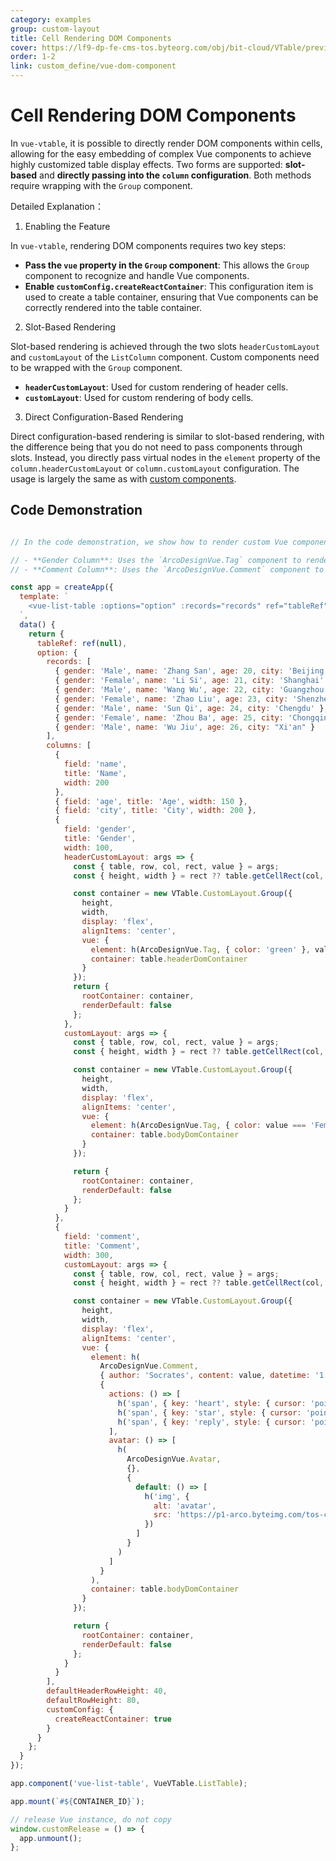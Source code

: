 ```yaml
---
category: examples
group: custom-layout
title: Cell Rendering DOM Components
cover: https://lf9-dp-fe-cms-tos.byteorg.com/obj/bit-cloud/VTable/preview/vue-custom-dom-component.jpeg
order: 1-2
link: custom_define/vue-dom-component
---
```


# Cell Rendering DOM Components

In `vue-vtable`, it is possible to directly render DOM components within cells, allowing for the easy embedding of complex Vue components to achieve highly customized table display effects. Two forms are supported: **slot-based** and **directly passing into the `column` configuration**. Both methods require wrapping with the `Group` component.

Detailed Explanation：

1. Enabling the Feature

In `vue-vtable`, rendering DOM components requires two key steps:

- **Pass the `vue` property in the `Group` component**: This allows the `Group` component to recognize and handle Vue components.
- **Enable `customConfig.createReactContainer`**: This configuration item is used to create a table container, ensuring that Vue components can be correctly rendered into the table container.

2. Slot-Based Rendering

Slot-based rendering is achieved through the two slots `headerCustomLayout` and `customLayout` of the `ListColumn` component. Custom components need to be wrapped with the `Group` component.

- **`headerCustomLayout`**: Used for custom rendering of header cells.
- **`customLayout`**: Used for custom rendering of body cells.

3. Direct Configuration-Based Rendering

Direct configuration-based rendering is similar to slot-based rendering, with the difference being that you do not need to pass components through slots. Instead, you directly pass virtual nodes in the `element` property of the `column.headerCustomLayout` or `column.customLayout` configuration. The usage is largely the same as with [custom components](../../guide/custom_define/custom_layout).

## Code Demonstration

```javascript livedemo template=vtable-vue

// In the code demonstration, we show how to render custom Vue components within the table. Specifically, it includes:

// - **Gender Column**: Uses the `ArcoDesignVue.Tag` component to render gender information and dynamically changes the tag color based on the gender value.
// - **Comment Column**: Uses the `ArcoDesignVue.Comment` component to render comment information, including like, collect, and reply action buttons.

const app = createApp({
  template: `
    <vue-list-table :options="option" :records="records" ref="tableRef" />
  `,
  data() {
    return {
      tableRef: ref(null),
      option: {
        records: [
          { gender: 'Male', name: 'Zhang San', age: 20, city: 'Beijing' },
          { gender: 'Female', name: 'Li Si', age: 21, city: 'Shanghai' },
          { gender: 'Male', name: 'Wang Wu', age: 22, city: 'Guangzhou' },
          { gender: 'Female', name: 'Zhao Liu', age: 23, city: 'Shenzhen' },
          { gender: 'Male', name: 'Sun Qi', age: 24, city: 'Chengdu' },
          { gender: 'Female', name: 'Zhou Ba', age: 25, city: 'Chongqing' },
          { gender: 'Male', name: 'Wu Jiu', age: 26, city: "Xi'an" }
        ],
        columns: [
          {
            field: 'name',
            title: 'Name',
            width: 200
          },
          { field: 'age', title: 'Age', width: 150 },
          { field: 'city', title: 'City', width: 200 },
          {
            field: 'gender',
            title: 'Gender',
            width: 100,
            headerCustomLayout: args => {
              const { table, row, col, rect, value } = args;
              const { height, width } = rect ?? table.getCellRect(col, row);

              const container = new VTable.CustomLayout.Group({
                height,
                width,
                display: 'flex',
                alignItems: 'center',
                vue: {
                  element: h(ArcoDesignVue.Tag, { color: 'green' }, value),
                  container: table.headerDomContainer
                }
              });
              return {
                rootContainer: container,
                renderDefault: false
              };
            },
            customLayout: args => {
              const { table, row, col, rect, value } = args;
              const { height, width } = rect ?? table.getCellRect(col, row);

              const container = new VTable.CustomLayout.Group({
                height,
                width,
                display: 'flex',
                alignItems: 'center',
                vue: {
                  element: h(ArcoDesignVue.Tag, { color: value === 'Female' ? 'magenta' : 'arcoblue' }, value),
                  container: table.bodyDomContainer
                }
              });

              return {
                rootContainer: container,
                renderDefault: false
              };
            }
          },
          {
            field: 'comment',
            title: 'Comment',
            width: 300,
            customLayout: args => {
              const { table, row, col, rect, value } = args;
              const { height, width } = rect ?? table.getCellRect(col, row);

              const container = new VTable.CustomLayout.Group({
                height,
                width,
                display: 'flex',
                alignItems: 'center',
                vue: {
                  element: h(
                    ArcoDesignVue.Comment,
                    { author: 'Socrates', content: value, datetime: '1 hour' },
                    {
                      actions: () => [
                        h('span', { key: 'heart', style: { cursor: 'pointer' } }, [h('span', 'Like')]),
                        h('span', { key: 'star', style: { cursor: 'pointer' } }, [h('span', 'Collect')]),
                        h('span', { key: 'reply', style: { cursor: 'pointer' } }, [h('span', 'Reply')])
                      ],
                      avatar: () => [
                        h(
                          ArcoDesignVue.Avatar,
                          {},
                          {
                            default: () => [
                              h('img', {
                                alt: 'avatar',
                                src: 'https://p1-arco.byteimg.com/tos-cn-i-uwbnlip3yd/3ee5f13fb09879ecb5185e440cef6eb9.png~tplv-uwbnlip3yd-webp.webp'
                              })
                            ]
                          }
                        )
                      ]
                    }
                  ),
                  container: table.bodyDomContainer
                }
              });

              return {
                rootContainer: container,
                renderDefault: false
              };
            }
          }
        ],
        defaultHeaderRowHeight: 40,
        defaultRowHeight: 80,
        customConfig: {
          createReactContainer: true
        }
      }
    };
  }
});

app.component('vue-list-table', VueVTable.ListTable);

app.mount(`#${CONTAINER_ID}`);

// release Vue instance, do not copy
window.customRelease = () => {
  app.unmount();
};
```
